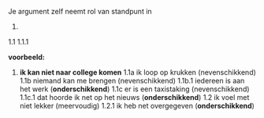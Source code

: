 Je argument zelf neemt rol van standpunt in

1.
1.1
1.1.1

**voorbeeld:**
1. **ik kan niet naar college komen**
	1.1a ik loop op krukken (nevenschikkend)
	1.1b niemand kan me brengen (nevenschikkend)
		1.1b.1 iedereen is aan het werk (**onderschikkend**)
	1.1c er is een taxistaking (nevenschikkend)
		1.1c.1 dat hoorde ik net op het nieuws (**onderschikkend**)
	1.2 ik voel met niet lekker (meervoudig)
		1.2.1 ik heb net overgegeven (**onderschikkend**)
